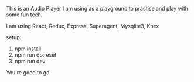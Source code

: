 This is an Audio Player I am using as a playground to practise and play with some fun tech. 

I am using 
React, Redux, Express, Superagent, Mysqlite3, Knex

setup:

1) npm install
2) npm run db:reset
3) npm run dev

You're good to go!


